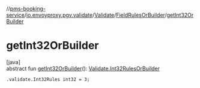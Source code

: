 //[pms-booking-service](../../../../index.md)/[io.envoyproxy.pgv.validate](../../index.md)/[Validate](../index.md)/[FieldRulesOrBuilder](index.md)/[getInt32OrBuilder](get-int32-or-builder.md)

# getInt32OrBuilder

[java]\
abstract fun [getInt32OrBuilder](get-int32-or-builder.md)(): [Validate.Int32RulesOrBuilder](../-int32-rules-or-builder/index.md)

`.validate.Int32Rules int32 = 3;`